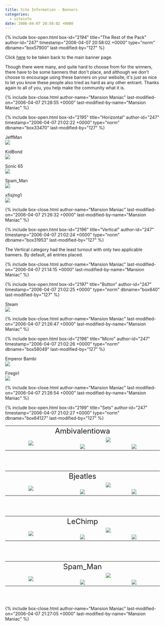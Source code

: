 ```yaml
---
title: Site Information - Banners
categories:
  - siteinfo
date: 2006-04-07 20:58:02 +0000
---
```

{% include box-open.html box-id="2194" title="The Rest of the Pack" author-id="247" timestamp="2006-04-07 20:58:02 +0000" type="norm" dbname="box57900" last-modified-by="127" %}
<p>
Click <a href="http://starmen.net/siteinfo/banners/index.php">here</a> to be taken back to the main banner page.
</p>

<p>
Though there were many, and quite hard to choose from for the winners, there have to be some banners that don't place, and although we don't choose to encourage using these banners on your website, it's just as nice to let you know these people also tried as hard as any other entrant.  Thanks again to all of you, you help make the community what it is.
</p>
{% include box-close.html author-name="Mansion Maniac" last-modified-on="2006-04-07 21:28:55 +0000" last-modified-by-name="Mansion Maniac" %}

{% include box-open.html box-id="2195" title="Horizontal" author-id="247" timestamp="2006-04-07 21:02:22 +0000" type="norm" dbname="box33470" last-modified-by="127" %}
<p>
JeffMan<br />
<img src="http - //starmen.net/siteinfo/banners/images/individual/jeffman-horizontal.png" />
</p>

<p>
KidBond<br />
<img src="http - //starmen.net/siteinfo/banners/images/individual/kidbond-horizontal.png" />
</p>

<p>
Sonic 65<br />
<img src="http - //starmen.net/siteinfo/banners/images/individual/sonic65-horizontal.png" />
</p>

<p>
Spam_Man<br />
<img src="http - //starmen.net/siteinfo/banners/images/individual/spam_man-horizontal.png" />
</p>

<p>
xfisjmg1<br />
<img src="http - //starmen.net/siteinfo/banners/images/individual/xfisjmg1-horizontal.gif" />
</p>
{% include box-close.html author-name="Mansion Maniac" last-modified-on="2006-04-07 21:26:32 +0000" last-modified-by-name="Mansion Maniac" %}

{% include box-open.html box-id="2196" title="Vertical" author-id="247" timestamp="2006-04-07 21:02:24 +0000" type="norm" dbname="box31953" last-modified-by="127" %}
<p>
The Vertical category had the least turnout with only two applicable banners.  By default, all entries placed.
</p>
{% include box-close.html author-name="Mansion Maniac" last-modified-on="2006-04-07 21:14:15 +0000" last-modified-by-name="Mansion Maniac" %}

{% include box-open.html box-id="2197" title="Button" author-id="247" timestamp="2006-04-07 21:02:25 +0000" type="norm" dbname="box840" last-modified-by="127" %}
<p>
Steam<br />
<img src="http - //starmen.net/siteinfo/banners/images/individual/steam-button.gif" />
</p>
{% include box-close.html author-name="Mansion Maniac" last-modified-on="2006-04-07 21:26:47 +0000" last-modified-by-name="Mansion Maniac" %}

{% include box-open.html box-id="2198" title="Micro" author-id="247" timestamp="2006-04-07 21:02:26 +0000" type="norm" dbname="box58049" last-modified-by="127" %}
<p>
Emperor Bambi<br />
<img src="http - //starmen.net/siteinfo/banners/images/individual/emperor_bambi-micro.gif" />
</p>

<p>
Firegirl<br />
<img src="http - //starmen.net/siteinfo/banners/images/individual/firegirl-micro.gif" />
</p>
{% include box-close.html author-name="Mansion Maniac" last-modified-on="2006-04-07 21:26:54 +0000" last-modified-by-name="Mansion Maniac" %}

{% include box-open.html box-id="2199" title="Sets" author-id="247" timestamp="2006-04-07 21:02:27 +0000" type="norm" dbname="box64127" last-modified-by="127" %}
<p>
<table align="center">
<tr>
<td colspan="3" align="center">
<font size="5">Ambivalentiowa</font>
</td>
</tr>
<tr align="center">
<td align="center" rowspan="2" width="300">
<img src="http - //starmen.net/siteinfo/banners/images/sets/ambivalentiowa-vertical.jpg" />
</td>
<td align="center" valign="middle" colspan="2" width="300">
<img src="http - //starmen.net/siteinfo/banners/images/sets/ambivalentiowa-horizontal.jpg" /></td>
</tr>
<tr>
<td align="center" valign="middle" width="300">
<img src="http - //starmen.net/siteinfo/banners/images/sets/ambivalentiowa-button.jpg" />
</td>
<td align="center" valign="middle" width="300">
<img src="http - //starmen.net/siteinfo/banners/images/sets/ambivalentiowa-micro.jpg" /></td>
</tr>
</table>
<br /><br />
</p>

<p>
<table align="center">
<tr>
<td colspan="3" align="center">
<font size="5">Bjeatles</font>
</td>
</tr>
<tr align="center">
<td align="center" rowspan="2" width="300">
<img src="http - //starmen.net/siteinfo/banners/images/sets/bjeatles-vertical.gif" />
</td>
<td align="center" valign="middle" colspan="2" width="300">
<img src="http - //starmen.net/siteinfo/banners/images/sets/bjeatles-horizontal.gif" /></td>
</tr>
<tr>
<td align="center" valign="middle" width="300">
<img src="http - //starmen.net/siteinfo/banners/images/sets/bjeatles-button.gif" />
</td>
<td align="center" valign="middle" width="300">
<img src="http - //starmen.net/siteinfo/banners/images/sets/bjeatles-micro.gif" /></td>
</tr>
</table>
<br /><br />
</p>

<p>
<table align="center">
<tr>
<td colspan="3" align="center">
<font size="5">LeChimp</font>
</td>
</tr>
<tr align="center">
<td align="center" rowspan="2" width="300">
<img src="http - //starmen.net/siteinfo/banners/images/sets/lechimp-vertical.png" />
</td>
<td align="center" valign="middle" colspan="2" width="300">
<img src="http - //starmen.net/siteinfo/banners/images/sets/lechimp-horizontal.png" /></td>
</tr>
<tr>
<td align="center" valign="middle" width="300">
<img src="http - //starmen.net/siteinfo/banners/images/sets/lechimp-button.png" />
</td>
<td align="center" valign="middle" width="300">
<img src="http - //starmen.net/siteinfo/banners/images/sets/lechimp-micro.png" /></td>
</tr>
</table>
<br /><br />
</p>

<p>
<table align="center">
<tr>
<td colspan="3" align="center">
<font size="5">Spam_Man</font>
</td>
</tr>
<tr align="center">
<td align="center" rowspan="2" width="300">
<img src="http - //starmen.net/siteinfo/banners/images/sets/spam_man-vertical.png" />
</td>
<td align="center" valign="middle" colspan="2" width="300">
<img src="http - //starmen.net/siteinfo/banners/images/sets/spam_man-horizontal.png" /></td>
</tr>
<tr>
<td align="center" valign="middle" width="300">
<img src="http - //starmen.net/siteinfo/banners/images/sets/spam_man-button.png" />
</td>
<td align="center" valign="middle" width="300">
<img src="http - //starmen.net/siteinfo/banners/images/sets/spam_man-micro.png" /></td>
</tr>
</table>
<br /><br />
</p>
{% include box-close.html author-name="Mansion Maniac" last-modified-on="2006-04-07 21:27:05 +0000" last-modified-by-name="Mansion Maniac" %}
